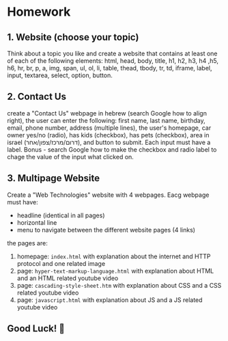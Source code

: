# Homework

## 1. Website (choose your topic)
 Think about a topic you like and create a website that contains at least one of each of the following elements:
 html, head, body, title, h1, h2, h3, h4 ,h5, h6, hr, br, p, a, img, span, ul, ol, li, table, thead, tbody, tr, td, iframe, label, input, textarea, select, option, button.

## 2. Contact Us
 create a "Contact Us" webpage in hebrew (search Google how to align right), the user can enter the following:
  first name, last name, birthday, email, phone number, address (multiple lines), the user's homepage, car owner yes/no (radio), has kids (checkbox), has pets (checkbox), area in israel (דרום/מרכז/צפון/אחר), and button to submit.
  Each input must have a label. Bonus - search Google how to make the checkbox and radio label to chage the value of the input what clicked on.

## 3. Multipage Website
 Create a  "Web Technologies" website with 4 webpages. Eacg webpage must have:
  - headline (identical in all pages)
  - horizontal line
  - menu to navigate between the different website pages (4 links)

the pages are:
1. homepage: `index.html` with explanation about the internet and HTTP protocol and one related image
2. page: `hyper-text-markup-language.html` with explanation about HTML and an HTML related youtube video
3. page: `cascading-style-sheet.htm` with explanation about CSS and a CSS related youtube video
4. page: `javascript.html` with explanation about JS and a JS related youtube video 
 

## Good Luck! 🙂

